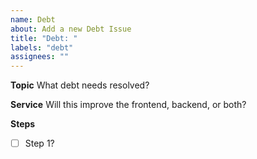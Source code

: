 ```yaml
---
name: Debt
about: Add a new Debt Issue
title: "Debt: "
labels: "debt"
assignees: ""
---
```


**Topic**
What debt needs resolved?

**Service**
Will this improve the frontend, backend, or both?

**Steps**

- [ ] Step 1?
